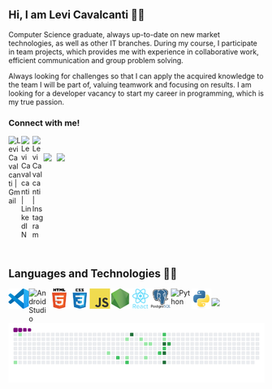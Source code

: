 ## Hi, I am Levi Cavalcanti 🙋‍♂️
<p>Computer Science graduate, always up-to-date on new market technologies, as well as other IT branches. During my course, I participate in team projects, which provides me with experience in collaborative work, efficient communication and group problem solving.

Always looking for challenges so that I can apply the acquired knowledge to the team I will be part of, valuing teamwork and focusing on results. I am looking for a developer vacancy to start my career in programming, which is my true passion.</p>

### Connect with me!
<a href="levsouza2015@gmail.com">
  <img align="left" alt="Levi Cavalcanti | Gmail" width="25px" src="https://upload.wikimedia.org/wikipedia/commons/7/7e/Gmail_icon_%282020%29.svg" />
</a>
<a href="[https://www.linkedin.com/in/jordan-faustino/](https://www.linkedin.com/in/levi-cavalcanti-b8b571230/)">
  <img align="left" alt="Levi Cavalcanti | LinkedIN" width="22px" src="https://upload.wikimedia.org/wikipedia/commons/8/81/LinkedIn_icon.svg" />
</a>
<a href="[https://www.instagram.com/jordan.faustino/](https://www.instagram.com/levis.oi?igsh=MWgxNzN6cTJsbWxkdQ==)">
  <img align="left" alt="Levi Cavalcanti | Instagram" width="22px" src="https://upload.wikimedia.org/wikipedia/commons/9/96/Instagram.svg" />
</a><br><br>

<div style="display: flex; align-items: center;">
  <img src="https://github-readme-stats.vercel.app/api?username=Levi-de-Souza-Cavalcanti-Dev&show_icons=true&theme=dracula" style="height: 195px;" />
  <img src="https://github-readme-stats.vercel.app/api/top-langs/?username=Levi-de-Souza-Cavalcanti-Dev&layout=compact" style="height: 195px; margin-left: 10px;" />
</div>

## Languages and Technologies 👨‍💻
<!-- Editors -->
[<img align="left" alt="Visual Studio Code" width="40px" src="https://raw.githubusercontent.com/github/explore/80688e429a7d4ef2fca1e82350fe8e3517d3494d/topics/visual-studio-code/visual-studio-code.png" />][vscode]
[<img align="left" alt="Android Studio" width="40px" src="https://developer.android.com/static/studio/images/new-studio-logo-1_2880.png" />][studio]


[<img align="left" alt="HTML5" width="40px" src="https://raw.githubusercontent.com/github/explore/80688e429a7d4ef2fca1e82350fe8e3517d3494d/topics/html/html.png" />][html]
[<img align="left" alt="CSS3" width="40px" src="https://raw.githubusercontent.com/github/explore/80688e429a7d4ef2fca1e82350fe8e3517d3494d/topics/css/css.png" />][css]
[<img align="left" alt="JavaScript" width="40px" src="https://raw.githubusercontent.com/github/explore/80688e429a7d4ef2fca1e82350fe8e3517d3494d/topics/javascript/javascript.png" />][js]
[<img align="left" alt="Node.js" width="40px" src="https://raw.githubusercontent.com/github/explore/80688e429a7d4ef2fca1e82350fe8e3517d3494d/topics/nodejs/nodejs.png" />][node]
[<img align="left" alt="react" width="40px" src="https://raw.githubusercontent.com/devicons/devicon/master/icons/react/react-original-wordmark.svg" />][react]
[<img align="left" alt="Python" width="40px" src="https://raw.githubusercontent.com/devicons/devicon/master/icons/postgresql/postgresql-original-wordmark.svg" />][postgresql]
[<img align="left" alt="Python" width="40px" src="https://www.vectorlogo.zone/logos/git-scm/git-scm-icon.svg" />][git]
[<img align="left" alt="Python" width="40px" src="https://raw.githubusercontent.com/devicons/devicon/master/icons/python/python-original.svg" />][python]


<!-- Vertical Spacer -->
<br>
<a href="https://github.com/lohhans/github-readme-stats">
  <img onclick="https://github.com/lohhans/" align="center" src="http://www.thejewelleryeditor.com/media/images_thumbnails/filer_public_thumbnails/old/16294/spacer.gif__1536x0_q75_crop-scale_subsampling-2_upscale-false.png" width="15" />
</a>

<!-- Vertical Spacer -->
<p></p>

[vscode]: https://code.visualstudio.com/
[html]: https://www.w3.org/html/
[css]: https://www.w3schools.com/css/
[android]: https://developer.android.com
[flutter]: https://flutter.dev
[dart]: https://dart.dev/
[python]: https://www.python.org
[node]: https://nodejs.org
[react]: https://react.dev/
[js]: https://developer.mozilla.org/en-US/docs/Web/JavaScript
[figma]: https://www.figma.com/
[firebase]: https://firebase.google.com/
[mongodb]: https://www.mongodb.com/
[sqlite]: https://www.sqlite.org/
[postgresql]: https://www.postgresql.org
[linux]: https://linuxmint.com/
[git]: https://git-scm.com/
[studio]: https://developer.android.com/studio


![snake gif](https://github.com/Levi-de-Souza-Cavalcanti-Dev/Levi-de-Souza-Cavalcanti-Dev/blob/output/github-contribution-grid-snake.gif)
